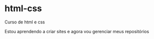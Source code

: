 # html-css
 Curso de html e css

Estou aprendendo a criar sites e agora vou gerenciar meus repositórios